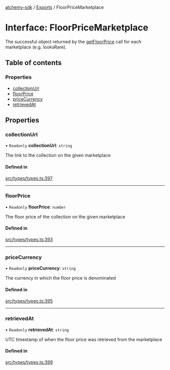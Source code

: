 [alchemy-sdk](../README.md) / [Exports](../modules.md) / FloorPriceMarketplace

# Interface: FloorPriceMarketplace

The successful object returned by the [getFloorPrice](../classes/NftNamespace.md#getfloorprice) call for each
marketplace (e.g. looksRare).

## Table of contents

### Properties

- [collectionUrl](FloorPriceMarketplace.md#collectionurl)
- [floorPrice](FloorPriceMarketplace.md#floorprice)
- [priceCurrency](FloorPriceMarketplace.md#pricecurrency)
- [retrievedAt](FloorPriceMarketplace.md#retrievedat)

## Properties

### collectionUrl

• `Readonly` **collectionUrl**: `string`

The link to the collection on the given marketplace

#### Defined in

[src/types/types.ts:397](https://github.com/alchemyplatform/alchemy-sdk-js/blob/fd39d10/src/types/types.ts#L397)

___

### floorPrice

• `Readonly` **floorPrice**: `number`

The floor price of the collection on the given marketplace

#### Defined in

[src/types/types.ts:393](https://github.com/alchemyplatform/alchemy-sdk-js/blob/fd39d10/src/types/types.ts#L393)

___

### priceCurrency

• `Readonly` **priceCurrency**: `string`

The currency in which the floor price is denominated

#### Defined in

[src/types/types.ts:395](https://github.com/alchemyplatform/alchemy-sdk-js/blob/fd39d10/src/types/types.ts#L395)

___

### retrievedAt

• `Readonly` **retrievedAt**: `string`

UTC timestamp of when the floor price was retrieved from the marketplace

#### Defined in

[src/types/types.ts:399](https://github.com/alchemyplatform/alchemy-sdk-js/blob/fd39d10/src/types/types.ts#L399)
